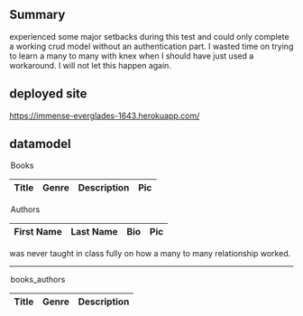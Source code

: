## Summary

experienced some major setbacks during this test and could only complete a working crud model without an authentication part. I wasted time on trying to learn a many to many with knex when I should have just used a workaround. I will not let this happen again.

## deployed site

https://immense-everglades-1643.herokuapp.com/

## datamodel

<table>
	<thead>
		<legend>Books</legend>
		<th>Title</th>
		<th>Genre</th>
		<th>Description</th>
		<th>Pic</th>
	</thead>
</table>

<table>
	<thead>
		<legend>Authors</legend>
		<th>First Name</th>
		<th>Last Name</th>
		<th>Bio</th>
		<th>Pic</th>
	</thead>
</table>

was never taught in class fully on how a many to many relationship worked.
<hr>
<table>
	<thead>
		<legend>books_authors</legend>
		<th>Title</th>
		<th>Genre</th>
		<th>Description</th>
	</thead>
</table>
